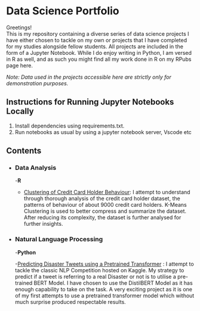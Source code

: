 # Data Science Portfolio

Greetings! \
This is my repository containing a diverse series of data science projects I have either chosen to tackle on my own or projects that
I have completed for my studies alongside fellow students. All projects are included in the form of a Jupyter Notebook. While I do 
enjoy writing in Python, I am versed in R as well, and as such you might find all my work done in R on my RPubs page here.

_Note: Data used in the projects accessible here are strictly only for demonstration purposes._

## Instructions for Running Jupyter Notebooks Locally
1. Install dependencies using requirements.txt.
2. Run notebooks as usual by using a jupyter notebook server, Vscode etc


## Contents

- ### Data Analysis
   -__R__
   
   - [Clustering of Credit Card Holder Behaviour](https://github.com/magpie15/data-science-portfolio/blob/a3e793d59d3326494b4a8f6b65868b3a5a12ffd3/Credit%20Card%20Clustering%20with%20R.ipynb): I attempt to understand through thorough analysis of the credit card holder dataset, the patterns of behaviour of about 9000 credit card holders. K-Means Clustering is used to better compress and summarize the dataset. After reducing its complexity, the dataset is further analysed for further insights. 


- ### Natural Language Processing
   -__Python__
   
   -[Predicting Disaster Tweets using a Pretrained Transformer]( ) : I attempt to tackle the classic NLP Competition hosted on Kaggle. My strategy to predict if a tweet is referring to a real Disaster or not is to utilise a pre-trained BERT Model. I have chosen to use the DistilBERT Model as it has enough capability to take on the task. A very exciting project as it is one of my first attempts to use a pretrained transformer model which without much surprise produced respectable results. 

